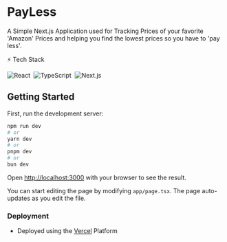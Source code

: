 # PayLess

A Simple Next.js Application used for Tracking Prices of your favorite 'Amazon' Prices and helping you find the lowest prices so you have to 'pay less'.

⚡ Tech Stack

![React](https://img.shields.io/badge/-React-333333?style=flat&logo=react)&nbsp;
![TypeScript](https://img.shields.io/badge/-TypeScript-333333?style=flat&logo=TypeScript)&nbsp;
![Next.js](https://img.shields.io/badge/-Nextjs-333333?style=flat&logo=Next.js)

## Getting Started

First, run the development server:

```bash
npm run dev
# or
yarn dev
# or
pnpm dev
# or
bun dev
```

Open [http://localhost:3000](http://localhost:3000) with your browser to see the result.

You can start editing the page by modifying `app/page.tsx`. The page auto-updates as you edit the file.

### Deployment
 - Deployed using the [Vercel](https://pay-less.vercel.app/) Platform 

